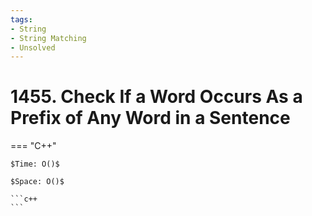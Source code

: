 ```yaml
---
tags:
- String
- String Matching
- Unsolved
---
```



# 1455. Check If a Word Occurs As a Prefix of Any Word in a Sentence

=== "C++"

    $Time: O()$

    $Space: O()$

    ```c++
    ```